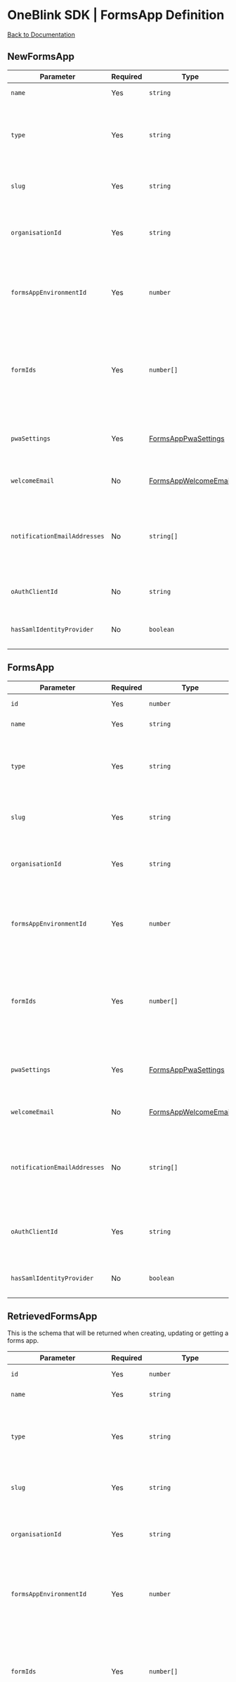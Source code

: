 # OneBlink SDK | FormsApp Definition

[Back to Documentation](../../README.md)

## NewFormsApp

| Parameter                    | Required | Type                                              | Description                                                                                                                  |
| ---------------------------- | -------- | ------------------------------------------------- | ---------------------------------------------------------------------------------------------------------------------------- |
| `name`                       | Yes      | `string`                                          | Name of the forms app                                                                                                        |
| `type`                       | Yes      | `string`                                          | Type of the forms app. Valid values are "FORMS_LIST", "TILES", "VOLUNTEER"                                                   |
| `slug`                       | Yes      | `string`                                          | Unique domain safe text to identify the app                                                                                  |
| `organisationId`             | Yes      | `string`                                          | The exact organisation identifier the forms app is associated with                                                           |
| `formsAppEnvironmentId`      | Yes      | `number`                                          | The exact forms app environment identifier the forms app is associated with                                                  |
| `formIds`                    | Yes      | `number[]`                                        | The identifiers of the forms that are in the forms app. The order of the forms is respected when rendering the list of forms |
| `pwaSettings`                | Yes      | [FormsAppPwaSettings](./FormsAppPwaSettings.md)   | Forms App progressive web app setting properties                                                                             |
| `welcomeEmail`               | No       | [FormsAppWelcomeEmail](./FormsAppWelcomeEmail.md) | Forms App custom welcome email properties                                                                                    |
| `notificationEmailAddresses` | No       | `string[]`                                        | Array of emails addresses to be notified when an error occurs in processing submission events                                |
| `oAuthClientId`              | No       | `string`                                          | The identifier of the OAuth Client for the forms app                                                                         |
| `hasSamlIdentityProvider`    | No       | `boolean`                                         | True when using a SAML identity provider                                                                                     |

## FormsApp

| Parameter                    | Required | Type                                              | Description                                                                                                                  |
| ---------------------------- | -------- | ------------------------------------------------- | ---------------------------------------------------------------------------------------------------------------------------- |
| `id`                         | Yes      | `number`                                          | Identifier of the forms app                                                                                                  |
| `name`                       | Yes      | `string`                                          | Name of the forms app                                                                                                        |
| `type`                       | Yes      | `string`                                          | Type of the forms app. Valid values are "FORMS_LIST", "TILES", "VOLUNTEER"                                                   |
| `slug`                       | Yes      | `string`                                          | Unique domain safe text to identify the app                                                                                  |
| `organisationId`             | Yes      | `string`                                          | The exact organisation identifier the forms app is associated with                                                           |
| `formsAppEnvironmentId`      | Yes      | `number`                                          | The exact forms app environment identifier the forms app is associated with                                                  |
| `formIds`                    | Yes      | `number[]`                                        | The identifiers of the forms that are in the forms app. The order of the forms is respected when rendering the list of forms |
| `pwaSettings`                | Yes      | [FormsAppPwaSettings](./FormsAppPwaSettings.md)   | Forms App progressive web app setting properties                                                                             |
| `welcomeEmail`               | No       | [FormsAppWelcomeEmail](./FormsAppWelcomeEmail.md) | Forms App custom welcome email properties                                                                                    |
| `notificationEmailAddresses` | No       | `string[]`                                        | Array of emails addresses to be notified when an error occurs in processing submission events                                |
| `oAuthClientId`              | Yes      | `string`                                          | The identifier of the OAuth Client for the forms app **(Do not change this)**                                                |
| `hasSamlIdentityProvider`    | No       | `boolean`                                         | True when using a SAML identity provider                                                                                     |

## RetrievedFormsApp

This is the schema that will be returned when creating, updating or getting a forms app.

| Parameter                    | Required | Type                                              | Description                                                                                                                  |
| ---------------------------- | -------- | ------------------------------------------------- | ---------------------------------------------------------------------------------------------------------------------------- |
| `id`                         | Yes      | `number`                                          | Identifier of the forms app                                                                                                  |
| `name`                       | Yes      | `string`                                          | Name of the forms app                                                                                                        |
| `type`                       | Yes      | `string`                                          | Type of the forms app. Valid values are "FORMS_LIST", "TILES", "VOLUNTEER"                                                   |
| `slug`                       | Yes      | `string`                                          | Unique domain safe text to identify the app                                                                                  |
| `organisationId`             | Yes      | `string`                                          | The exact organisation identifier the forms app is associated with                                                           |
| `formsAppEnvironmentId`      | Yes      | `number`                                          | The exact forms app environment identifier the forms app is associated with                                                  |
| `formIds`                    | Yes      | `number[]`                                        | The identifiers of the forms that are in the forms app. The order of the forms is respected when rendering the list of forms |
| `pwaSettings`                | Yes      | [FormsAppPwaSettings](./FormsAppPwaSettings.md)   | Forms App progressive web app setting properties                                                                             |
| `welcomeEmail`               | No       | [FormsAppWelcomeEmail](./FormsAppWelcomeEmail.md) | Forms App custom welcome email properties                                                                                    |
| `notificationEmailAddresses` | No       | `string[]`                                        | Array of emails addresses to be notified when an error occurs in processing submission events                                |
| `oAuthClientId`              | Yes      | `string`                                          | The identifier of the OAuth Client for the forms app **(Do not change this)**                                                |
| `hasSamlIdentityProvider`    | Yes      | `boolean`                                         | True when using a SAML identity provider                                                                                     |
| `styles`                     | Yes      | `FormsAppStyles`                                  | Forms App custom styles and menu items                                                                                       |
| `hostname`                   | Yes      | `string`                                          | The full hostname of the Forms App, including the `slug` property                                                            |
| `createdAt`                  | Yes      | `string`                                          | The time the forms app was created, represented by an ISO date                                                               |
| `updatedAt`                  | Yes      | `string`                                          | The time the forms app was last updated, represented by an ISO date                                                          |

## Examples

### NewFormsApp

```JSON
{
  "name": "My Forms App",
  "type": "FORMS_LIST",
  "slug": "my-forms-app",
  "organisationId": "1t7144d2c0d36b3100004316",
  "formsAppEnvironmentId": 24,
  "formIds": [1, 2, 3],
  "pwaSettings": {
    "homeScreenName": "My Home Screen",
    "splashScreenName": "My Splash Screen",
    "homeScreenIconUrl": "https://my-website.com/icon.png"
  },
  "welcomeEmail": {
    "subject": "My Home Screen",
    "body": "My Splash Screen"
  },
  "notificationEmailAddresses": ["emailaddress1@gmail.com", "emailaddress2@gmail.com"]
}
```

### FormsApp

```JSON
{
  "id": 1,
  "name": "My Updated Forms App",
  "type": "FORMS_LIST",
  "slug": "my-forms-app",
  "organisationId": "1t7144d2c0d36b3100004316",
  "formsAppEnvironmentId": 24,
  "formIds": [1, 2, 3],
  "pwaSettings": {
    "homeScreenName": "My Home Screen",
    "splashScreenName": "My Splash Screen",
    "homeScreenIconUrl": "https://my-website.com/icon.png"
  },
  "welcomeEmail": {
    "subject": "My Home Screen",
    "body": "My Splash Screen"
  },
  "notificationEmailAddresses": ["emailaddress1@gmail.com", "emailaddress2@gmail.com"],
  "oAuthClientId": "123456789012abcdefghijkl"
}
```

### RetrievedFormsApp

```JSON
{
  "id": 1,
  "name": "My Forms App",
  "type": "FORMS_LIST",
  "slug": "my-forms-app",
  "organisationId": "1t7144d2c0d36b3100004316",
  "formsAppEnvironmentId": 24,
  "formIds": [1, 2, 3],
  "pwaSettings": {
    "homeScreenName": "My Home Screen",
    "splashScreenName": "My Splash Screen",
    "homeScreenIconUrl": "https://my-website.com/icon.png"
  },
  "welcomeEmail": {
    "subject": "My Home Screen",
    "body": "My Splash Screen"
  },
  "notificationEmailAddresses": ["emailaddress1@gmail.com", "emailaddress2@gmail.com"],
  "oAuthClientId": "123456789012abcdefghijkl",
  "hasSamlIdentityProvider": false,
  "hostname": "organisation-my-forms-app.app.oneblink.io",
  "styles": {
    "foregroundColour": "#454545",
    "highlightColour": "#676767",
    "contrastColour": "#FFFFFF",
    "customCss": ".ob-form { background-color: red; }",
    "logoUrl": "https://my-website.com/logo.png",
    "menuItems": [
      {
        "label": "Profile",
        "icon": "person",
        "type": "PROFILE",
        "isHidden": false,
        "isDefault": true
      },
      {
        "label": "Google",
        "icon": "search",
        "type": "HREF",
        "href": "https://google.com"
      }
    ]
  },
  "createdAt": "2021-02-08 12:02:23",
  "updatedAt": "2021-02-08 12:46:54"
}
```
